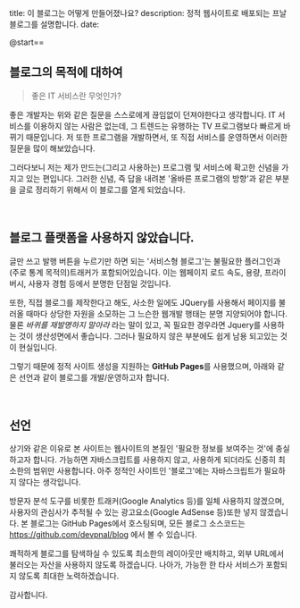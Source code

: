 title: 이 블로그는 어떻게 만들어졌나요?
description: 정적 웹사이트로 배포되는 프날 블로그를 설명합니다.
date: 

@start==

## 블로그의 목적에 대하여

> 좋은 IT 서비스란 무엇인가?

좋은 개발자는 위와 같은 질문을 스스로에게 끊임없이 던져야한다고 생각합니다.
IT 서비스를 이용하지 않는 사람은 없는데, 그 트렌드는 유행하는 TV 프로그램보다 빠르게 바뀌기 때문입니다. 
저 또한 프로그램을 개발하면서, 또 직접 서비스를 운영하면서 이러한 질문을 많이 해보았습니다.

그러다보니 저는 제가 만드는(그리고 사용하는) 프로그램 및 서비스에 확고한 신념을 가지고 있는 편입니다. 
그러한 신념, 즉 답을 내려본 '올바른 프로그램의 방향'과 같은 부분을 글로 정리하기 위해서 이 블로그를 열게 되었습니다.


<br>

## 블로그 플랫폼을 사용하지 않았습니다.

글만 쓰고 발행 버튼을 누르기만 하면 되는 '서비스형 블로그'는 불필요한 플러그인과 (주로 통계 목적의)트래커가 포함되어있습니다. 
이는 웹페이지 로드 속도, 용량, 프라이버시, 사용자 경험 등에서 분명한 단점일 것입니다. 

또한, 직접 블로그를 제작한다고 해도, 사소한 일에도 JQuery를 사용해서 페이지를 불러올 때마다 상당한 자원을 소모하는 그 느슨한 웹개발 행태는 분명 지양되어야 합니다.
물론 *바퀴를 재발명하지 말아라* 라는 말이 있고, 꼭 필요한 경우라면 Jquery를 사용하는 것이 생산성면에서 좋습니다.
그러나 필요하지 않은 부분에도 쉽게 남용 되고있는 것이 현실입니다.

그렇기 때문에 정적 사이트 생성을 지원하는 **GitHub Pages**를 사용했으며, 아래와 같은 선언과 같이 블로그를 개발/운영하고자 합니다.


<br>

## 선언

상기와 같은 이유로 본 사이트는 웹사이트의 본질인 '필요한 정보를 보여주는 것'에 충실하고자 합니다. 가능하면 자바스크립트를 사용하지 않고, 사용하게 되더라도 신중히 최소한의 범위만 사용합니다. 아주 정적인 사이트인 '블로그'에는 자바스크립트가 필요하지 않다는 생각입니다.

방문자 분석 도구를 비롯한 트래커(Google Analytics 등)를 일체 사용하지 않겠으며, 사용자의 관심사가 추적될 수 있는 광고요소(Google AdSense 등)또한 넣지 않겠습니다. 본 블로그는 GitHub Pages에서 호스팅되며, 모든 블로그 소스코드는 https://github.com/devpnal/blog 에서 볼 수 있습니다.

쾌적하게 블로그를 탐색하실 수 있도록 최소한의 레이아웃만 배치하고, 외부 URL에서 불러오는 자산을 사용하지 않도록 하겠습니다. 나아가, 가능한 한 타사 서비스가 포함되지 않도록 최대한 노력하겠습니다.

감사합니다.
